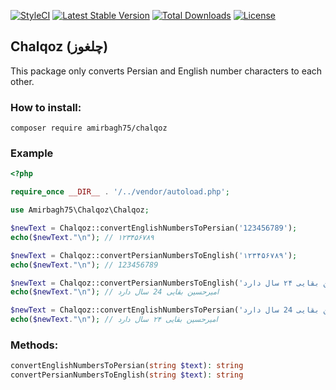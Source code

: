 [![StyleCI](https://github.styleci.io/repos/314990451/shield?branch=main)](https://github.styleci.io/repos/314990451?branch=main) [![Latest Stable Version](https://poser.pugx.org/amirbagh75/chalqoz/v)](//packagist.org/packages/amirbagh75/chalqoz) [![Total Downloads](https://poser.pugx.org/amirbagh75/chalqoz/downloads)](//packagist.org/packages/amirbagh75/chalqoz) [![License](https://poser.pugx.org/amirbagh75/chalqoz/license)](//packagist.org/packages/amirbagh75/chalqoz)

## Chalqoz (چلغوز)

This package only converts Persian and English number characters to each other.

### How to install:
```
composer require amirbagh75/chalqoz
```

### Example
```php
<?php

require_once __DIR__ . '/../vendor/autoload.php';

use Amirbagh75\Chalqoz\Chalqoz;

$newText = Chalqoz::convertEnglishNumbersToPersian('123456789');
echo($newText."\n"); // ۱۲۳۴۵۶۷۸۹

$newText = Chalqoz::convertPersianNumbersToEnglish('۱۲۳۴۵۶۷۸۹');
echo($newText."\n"); // 123456789

$newText = Chalqoz::convertPersianNumbersToEnglish('امیرحسین بقایی ۲۴ سال دارد.');
echo($newText."\n"); // امیرحسین بقایی 24 سال دارد

$newText = Chalqoz::convertEnglishNumbersToPersian('امیرحسین بقایی 24 سال دارد.');
echo($newText."\n"); // امیرحسین بقایی ۲۴ سال دارد

```

### Methods:

```php
convertEnglishNumbersToPersian(string $text): string
convertPersianNumbersToEnglish(string $text): string
```
